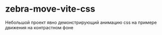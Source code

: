 # zebra-move-vite-css
 Небольшой проект явно демонстрирующий анимацию css на примере движения на контрастном фоне
